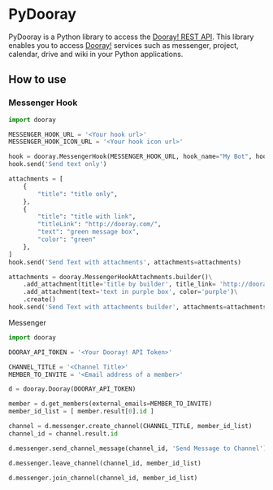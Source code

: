# PyDooray

PyDooray is a Python library to access the [Dooray! REST API].
This library enables you to access [Dooray!] services such as messenger, project, calendar, drive and wiki in your Python applications.

[Dooray! REST API]: https://helpdesk.dooray.com/share/pages/9wWo-xwiR66BO5LGshgVTg/2937064454837487755
[Dooray!]: https://dooray.com/

## How to use

### Messenger Hook
```python
import dooray

MESSENGER_HOOK_URL = '<Your hook url>'
MESSENGER_HOOK_ICON_URL = '<Your hook icon url>'

hook = dooray.MessengerHook(MESSENGER_HOOK_URL, hook_name="My Bot", hook_icon=MESSENGER_HOOK_ICON_URL)
hook.send('Send text only')

attachments = [
    {
        "title": "title only",
    },
    {
        "title": "title with link",
        "titleLink": "http://dooray.com/",
        "text": "green message box",
        "color": "green"
    },
]
hook.send('Send Text with attachments', attachments=attachments)

attachments = dooray.MessengerHookAttachments.builder()\
    .add_attachment(title='title by builder', title_link= 'http://dooray.com/', text='text by builder', color='yellow')\
    .add_attachment(text='text in purple box', color='purple')\
    .create()
hook.send('Send Text with attachments builder', attachments=attachments)
```

Messenger
```python
import dooray

DOORAY_API_TOKEN = '<Your Dooray! API Token>'

CHANNEL_TITLE = '<Channel Title>'
MEMBER_TO_INVITE = '<Email address of a member>'

d = dooray.Dooray(DOORAY_API_TOKEN)

member = d.get_members(external_emails=MEMBER_TO_INVITE)
member_id_list = [ member.result[0].id ]

channel = d.messenger.create_channel(CHANNEL_TITLE, member_id_list)
channel_id = channel.result.id

d.messenger.send_channel_message(channel_id, 'Send Message to Channel')

d.messenger.leave_channel(channel_id, member_id_list)

d.messenger.join_channel(channel_id, member_id_list)
```